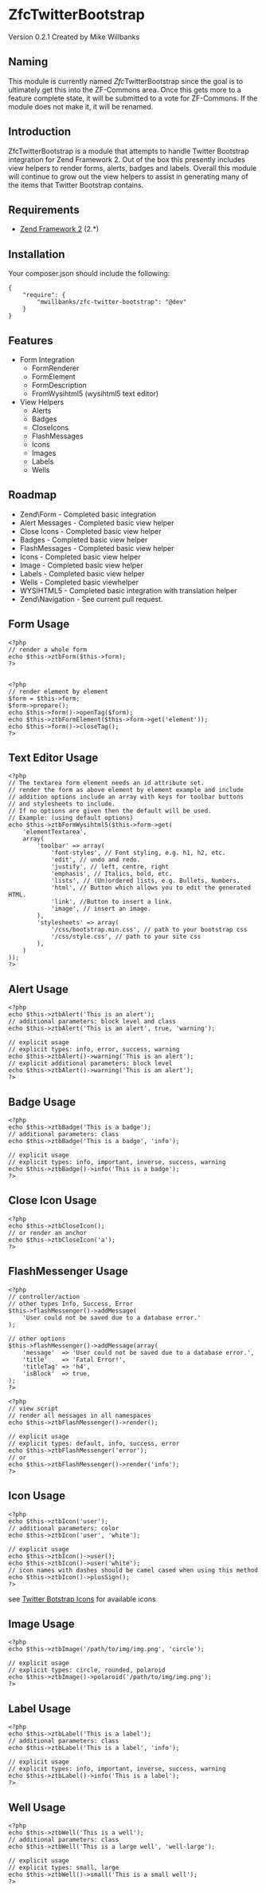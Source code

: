 ZfcTwitterBootstrap
===================
Version 0.2.1 Created by Mike Willbanks

Naming
------

This module is currently named *Zfc*TwitterBootstrap since the goal is to
ultimately get this into the ZF-Commons area.  Once this gets more to a
feature complete state, it will be submitted to a vote for ZF-Commons.
If the module does not make it, it will be renamed.

Introduction
------------

ZfcTwitterBootstrap is a module that attempts to handle Twitter Bootstrap
integration for Zend Framework 2.  Out of the box this presently includes
view helpers to render forms, alerts, badges and labels.  Overall this module
will continue to grow out the view helpers to assist in generating many of
the items that Twitter Bootstrap contains.

Requirements
------------

* [Zend Framework 2](https://github.com/zendframework/zf2) (2.*)

Installation
------------
Your composer.json should include the following:

    {
        "require": {
            "mwillbanks/zfc-twitter-bootstrap": "@dev"
        }
    }
 

Features
--------
* Form Integration
  * FormRenderer
  * FormElement
  * FormDescription
  * FromWysihtml5 (wysihtml5 text editor)
* View Helpers
  * Alerts
  * Badges
  * CloseIcons
  * FlashMessages
  * Icons
  * Images
  * Labels
  * Wells

Roadmap
-------

* Zend\Form - Completed basic integration
* Alert Messages - Completed basic view helper
* Close Icons - Completed basic view helper
* Badges - Completed basic view helper
* FlashMessages - Completed basic view helper
* Icons - Completed basic view helper
* Image - Completed basic view helper
* Labels - Completed basic view helper
* Wells - Completed basic viewhelper
* WYSIHTML5 - Completed basic integration with translation helper
* Zend\Navigation - See current pull request.

Form Usage
----------

    <?php
    // render a whole form
    echo $this->ztbForm($this->form);
    ?>


    <?php
    // render element by element
    $form = $this->form;
    $form->prepare();
    echo $this->form()->openTag($form);
    echo $this->ztbFormElement($this->form->get('element'));
    echo $this->form()->closeTag();
    ?>
    
Text Editor Usage
-----------------

    <?php
    // The textarea form element needs an id attribute set.
    // render the form as above element by element example and include
    // addition options include an array with keys for toolbar buttons
    // and stylesheets to include.
    // If no options are given then the default will be used.
    // Example: (using default options)
    echo $this->ztbFormWysihtml5($this->form->get(
        'elementTextarea',
        array(
            'toolbar' => array(
                'font-styles', // Font styling, e.g. h1, h2, etc.
                'edit', // undo and redo.
                'justify', // left, centre, right
                'emphasis', // Italics, bold, etc.
                'lists', // (Un)ordered lists, e.g. Bullets, Numbers.
                'html', // Button which allows you to edit the generated HTML.
                'link', //Button to insert a link.
                'image', // insert an image.
            ),
            'stylesheets' => array(
                '/css/bootstrap.min.css', // path to your bootstrap css
                '/css/style.css', // path to your site css
            ),
        )
    ));
    ?>

Alert Usage
-----------

    <?php
    echo $this->ztbAlert('This is an alert');
    // additional parameters: block level and class
    echo $this->ztbAlert('This is an alert', true, 'warning');

    // explicit usage
    // explicit types: info, error, success, warning
    echo $this->ztbAlert()->warning('This is an alert');
    // explicit additional parameters: block level
    echo $this->ztbAlert()->warning('This is an alert');
    ?>

Badge Usage
-----------

    <?php
    echo $this->ztbBadge('This is a badge');
    // additional parameters: class
    echo $this->ztbBadge('This is a badge', 'info');

    // explicit usage
    // explicit types: info, important, inverse, success, warning
    echo $this->ztbBadge()->info('This is a badge');
    ?>
    
Close Icon Usage
----------------

    <?php
    echo $this->ztbCloseIcon();
    // or render an anchor
    echo $this->ztbCloseIcon('a');
    ?>
    
FlashMessenger Usage
--------------------

    <?php
    // controller/action
    // other types Info, Success, Error
    $this->flashMessenger()->addMessage(
        'User could not be saved due to a database error.'
    );
    
    // other options
    $this->flashMessenger()->addMessage(array(
        'message'  => 'User could not be saved due to a database error.',
        'title'    => 'Fatal Error!',
        'titleTag' => 'h4',
        'isBlock'  => true,
    );
    ?>
    
    <?php
    // view script
    // render all messages in all namespaces
    echo $this->ztbFlashMessenger()->render();
    
    // explicit usage
    // explicit types: default, info, success, error
    echo $this->ztbFlashMessenger('error');
    // or
    echo $this->ztbFlashMessenger()->render('info');
    ?>
    
Icon Usage
-----------

    <?php
    echo $this->ztbIcon('user');
    // additional parameters: color
    echo $this->ztbIcon('user', 'white');

    // explicit usage
    echo $this->ztbIcon()->user();
    echo $this->ztbIcon()->user('white');
    // icon names with dashes should be camel cased when using this method
    echo $this->ztbIcon()->plusSign();
    ?>
    
see [Twitter Botstrap Icons](http://twitter.github.com/bootstrap/base-css.html#icons) for available icons

Image Usage
-----------

    <?php
    echo $this->ztbImage('/path/to/img/img.png', 'circle');

    // explicit usage
    // explicit types: circle, rounded, polaroid
    echo $this->ztbImage()->polaroid('/path/to/img/img.png');
    ?>
    
Label Usage
-----------

    <?php
    echo $this->ztbLabel('This is a label');
    // additional parameters: class
    echo $this->ztbLabel('This is a label', 'info');

    // explicit usage
    // explicit types: info, important, inverse, success, warning
    echo $this->ztbLabel()->info('This is a label');
    ?>

Well Usage
-----------

    <?php
    echo $this->ztbWell('This is a well');
    // additional parameters: class
    echo $this->ztbWell('This is a large well', 'well-large');

    // explicit usage
    // explicit types: small, large
    echo $this->ztbWell()->small('This is a small well');
    ?>
